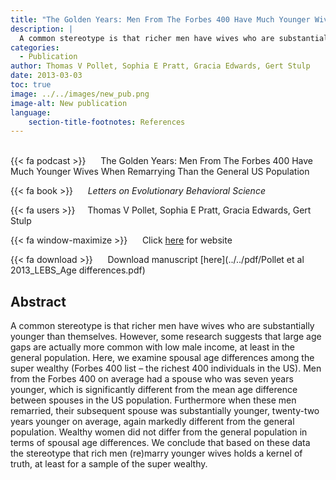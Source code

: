 ```yaml
---
title: "The Golden Years: Men From The Forbes 400 Have Much Younger Wives When Remarrying Than the General US Population"
description: |
  A common stereotype is that richer men have wives who are substantially younger than themselves. However, some research suggests that large age gaps are actually more common with low male income, at least in the general population. Here, we examine spousal age differences among the super wealthy (Forbes 400 list – the richest 400 individuals in the US). Men from the Forbes 400 on average had a spouse who was seven years younger, which is significantly different from the mean age difference between spouses in the US population. Furthermore when these men remarried, their subsequent spouse was substantially younger, twenty-two years younger on average, again markedly different from the general population. Wealthy women did not differ from the general population in terms of spousal age differences. We conclude that based on these data the stereotype that rich men (re)marry younger wives holds a kernel of truth, at least for a sample of the super wealthy. 
categories:
  - Publication
author: Thomas V Pollet, Sophia E Pratt, Gracia Edwards, Gert Stulp
date: 2013-03-03
toc: true
image: ../../images/new_pub.png
image-alt: New publication
language: 
    section-title-footnotes: References
---
```



<br>
{{< fa podcast >}} &nbsp;&nbsp;&nbsp;&nbsp; The Golden Years: Men From The Forbes 400 Have Much Younger Wives When Remarrying Than the General US Population

{{< fa book >}} &nbsp;&nbsp;&nbsp;&nbsp; *Letters on Evolutionary Behavioral Science*

{{< fa users >}} &nbsp;&nbsp;&nbsp; Thomas V Pollet, Sophia E Pratt, Gracia Edwards, Gert Stulp

{{< fa window-maximize >}} &nbsp;&nbsp;&nbsp;&nbsp; Click [here](http://lebs.hbesj.org/index.php/lebs/article/view/94) for website

{{< fa download >}} &nbsp;&nbsp;&nbsp;&nbsp; Download manuscript [here](../../pdf/Pollet et al 2013_LEBS_Age differences.pdf)

## Abstract

A common stereotype is that richer men have wives who are substantially younger than themselves. However, some research suggests that large age gaps are actually more common with low male income, at least in the general population. Here, we examine spousal age differences among the super wealthy (Forbes 400 list – the richest 400 individuals in the US). Men from the Forbes 400 on average had a spouse who was seven years younger, which is significantly different from the mean age difference between spouses in the US population. Furthermore when these men remarried, their subsequent spouse was substantially younger, twenty-two years younger on average, again markedly different from the general population. Wealthy women did not differ from the general population in terms of spousal age differences. We conclude that based on these data the stereotype that rich men (re)marry younger wives holds a kernel of truth, at least for a sample of the super wealthy.
